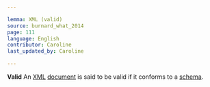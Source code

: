 ```yaml
---

lemma: XML (valid)
source: burnard_what_2014
page: 111
language: English
contributor: Caroline
last_updated_by: Caroline

---
```


**Valid**
An [XML](XML.html) [document](document.html) is said to be valid if it conforms to a [schema](schema.html).
